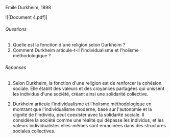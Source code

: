 Emile Durkheim, 1898

![[Document 4.pdf]]

###### Questions 

1. Quelle est la fonction d'une religion selon Durkheim ?
2. Comment Durkheim articule-t-il l'individualisme et l'holisme méthodologique ?

###### Réponses

1. Selon Durkheim, la fonction d'une religion est de renforcer la cohésion sociale. Elle établit des valeurs et des croyances partagées qui unissent les individus d'une société, créant ainsi une solidarité collective.

2. Durkheim articule l'individualisme et l'holisme méthodologique en montrant que l'individualisme moderne, basé sur l'autonomie et la dignité de l'individu, peut coexister avec la solidarité sociale. Il considère la société comme une réalité qui dépasse les individus, et les valeurs individualistes elles-mêmes sont enracinées dans des structures sociales collectives.

